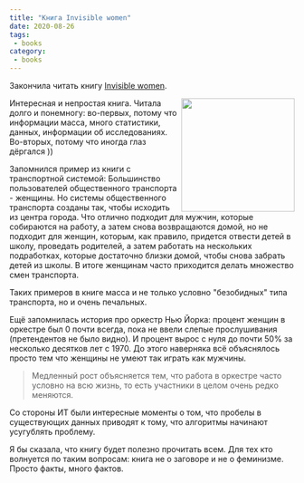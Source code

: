 ```yaml
---
title: "Книга Invisible women"
date: 2020-08-26
tags:
 - books
category:
 - books
---
```


Закончила читать книгу [Invisible women](https://www.goodreads.com/book/show/41104077-invisible-women).

<img align="right" src="https://i.gr-assets.com/images/S/compressed.photo.goodreads.com/books/1550931169l/41104077._SY475_.jpg" width="200">


Интересная и непростая книга. Читала долго и понемногу: во-первых, потому что информации масса, много статистики, данных, информации об исследованиях. Во-вторых, потому что иногда глаз дёргался ))

Запомнился пример из книги с транспортной системой:
Большинство пользователей общественного транспорта - женщины.  Но системы общественного транспорта созданы так, чтобы исходить из центра города. Что отлично подходит для мужчин, которые собираются на работу, а затем снова возвращаются домой, но не подходит для женщин, которым, как правило, придется отвести детей в школу, проведать родителей, а затем работать на нескольких подработках, которые достаточно близки домой, чтобы снова забрать детей из школы. В итоге женщинам часто приходится делать множество смен транспорта.

Таких примеров в книге масса и не только условно "безобидных" типа транспорта, но и очень печальных.


Ещё запомнилась история про оркестр Нью Йорка: процент женщин в оркестре был 0 почти всегда, пока не ввели слепые прослушивания (претендентов не было видно).
И процент вырос с нуля до почти 50% за несколько десятков лет с 1970.
До этого наверняка всё объяснялось просто тем что женщины не умеют так играть как мужчины.

> Медленный рост объясняется тем, что работа в оркестре часто условно на всю жизнь, то есть участники в целом очень редко меняются.

Со стороны ИТ были интересные моменты о том, что пробелы в существующих данных приводят к тому, что алгоритмы начинают усугублять проблему.

Я бы сказала, что книгу будет полезно прочитать всем. Для тех кто волнуется по таким вопросам: книга не о заговоре и не о феминизме. Просто факты, много фактов.
